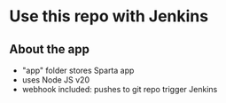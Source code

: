 # Use this repo with Jenkins

## About the app
- "app" folder stores Sparta app
- uses Node JS v20
- webhook included: pushes to git repo trigger Jenkins
